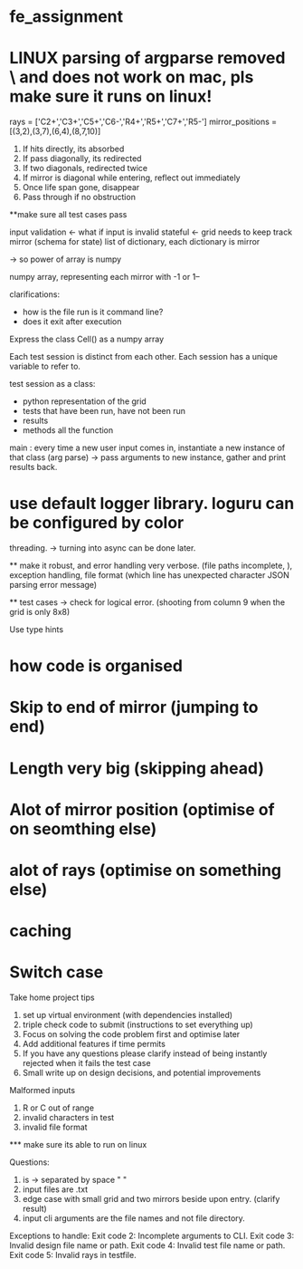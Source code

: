 # fe_assignment

# LINUX parsing of argparse removed \ and does not work on mac, pls make sure it runs on linux!

rays = ['C2+','C3+','C5+','C6-','R4+','R5+','C7+','R5-']
mirror_positions = [(3,2),(3,7),(6,4),(8,7,10)] 

1. If hits directly, its absorbed
2. If pass diagonally, its redirected
3. If two diagonals, redirected twice
4. If mirror is diagonal while entering, reflect out immediately
5. Once life span gone, disappear
6. Pass through if no obstruction

**make sure all test cases pass

input validation <- what if input is invalid
stateful <- grid needs to keep track mirror (schema for state)
list of dictionary, each dictionary is mirror

-> so power of array is numpy

numpy array, representing each mirror with -1 or 1–

clarifications:
- how is the file run is it command line? 
- does it exit after execution

Express the class Cell() as a numpy array


Each test session is distinct from each other. Each session has a unique variable to refer to.

test session as a class:
 - python representation of the grid
 - tests that have been run, have not been run
 - results
 - methods all the function

main : every time a new user input comes in, instantiate a new instance of that class (arg parse) -> pass arguments to new instance, gather and print results back.

# use default logger library. loguru can be configured by color


threading. -> turning into async can be done later.


** make it robust, and error handling very verbose. (file paths incomplete, ), exception handling, file format (which line has unexpected character JSON parsing error message)

** test cases -> check for logical error. (shooting from column 9 when the grid is only 8x8)

Use type hints


# how code is organised
# Skip to end of mirror (jumping to end)

# Length very big (skipping ahead)

# Alot of mirror position (optimise of on seomthing else)

# alot of rays (optimise on something else)


# caching

# Switch case


Take home project tips
1. set up virtual environment (with dependencies installed)
2. triple check code to submit (instructions to set everything up)
3. Focus on solving the code problem first and optimise later
4. Add additional features if time permits
5. If you have any questions please clarify instead of being instantly rejected when it fails the test case
6. Small write up on design decisions, and potential improvements



Malformed inputs
1. R or C out of range
2. invalid characters in test
3. invalid file format


*** make sure its able to run on linux

Questions:
1. is -> separated by space " "
2. input files are .txt
3. edge case with small grid and two mirrors beside upon entry. (clarify result)
2. input cli arguments are the file names and not file directory.


Exceptions to handle:
Exit code 2: Incomplete arguments to CLI.
Exit code 3: Invalid design file name or path.
Exit code 4: Invalid test file name or path.
Exit code 5: Invalid rays in testfile.